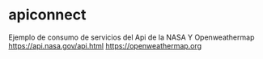 # apiconnect
Ejemplo de consumo de servicios del Api de la NASA Y Openweathermap
https://api.nasa.gov/api.html
https://openweathermap.org
